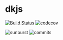 # dkjs

[![Build Status](https://travis-ci.com/thebjorn/dkjs.svg?token=oyDpnpqkMhhKsLJcbRKH&branch=master)](https://travis-ci.com/thebjorn/dkjs)
[![codecov](https://codecov.io/gh/thebjorn/dkjs/branch/master/graph/badge.svg?token=aHXCDVqDRj)](https://codecov.io/gh/thebjorn/dkjs)

![sunburst](https://codecov.io/gh/thebjorn/dkjs/branch/master/graphs/sunburst.svg?token=aHXCDVqDRj)
![commits](https://codecov.io/gh/thebjorn/dkjs/branch/master/graphs/commits.svg?token=aHXCDVqDRj)
